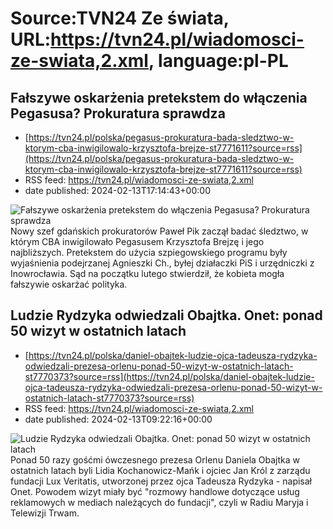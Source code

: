 # Source:TVN24 Ze świata, URL:https://tvn24.pl/wiadomosci-ze-swiata,2.xml, language:pl-PL

## Fałszywe oskarżenia pretekstem do włączenia Pegasusa? Prokuratura sprawdza
 - [https://tvn24.pl/polska/pegasus-prokuratura-bada-sledztwo-w-ktorym-cba-inwigilowalo-krzysztofa-brejze-st7771611?source=rss](https://tvn24.pl/polska/pegasus-prokuratura-bada-sledztwo-w-ktorym-cba-inwigilowalo-krzysztofa-brejze-st7771611?source=rss)
 - RSS feed: https://tvn24.pl/wiadomosci-ze-swiata,2.xml
 - date published: 2024-02-13T17:14:43+00:00

<img alt="Fałszywe oskarżenia pretekstem do włączenia Pegasusa? Prokuratura sprawdza" src="https://tvn24.pl/najnowsze/cdn-zdjecie-tzeb69-dorota-i-krzysztof-brejzowie-6796241/alternates/LANDSCAPE_1280" />
    Nowy szef gdańskich prokuratorów Paweł Pik zaczął badać śledztwo, w którym CBA inwigilowało Pegasusem Krzysztofa Brejzę i jego najbliższych. Pretekstem do użycia szpiegowskiego programu były wyjaśnienia podejrzanej Agnieszki Ch., byłej działaczki PiS i urzędniczki z Inowrocławia. Sąd na początku lutego stwierdził, że kobieta mogła fałszywie oskarżać polityka.

## Ludzie Rydzyka odwiedzali Obajtka. Onet: ponad 50 wizyt w ostatnich latach
 - [https://tvn24.pl/polska/daniel-obajtek-ludzie-ojca-tadeusza-rydzyka-odwiedzali-prezesa-orlenu-ponad-50-wizyt-w-ostatnich-latach-st7770373?source=rss](https://tvn24.pl/polska/daniel-obajtek-ludzie-ojca-tadeusza-rydzyka-odwiedzali-prezesa-orlenu-ponad-50-wizyt-w-ostatnich-latach-st7770373?source=rss)
 - RSS feed: https://tvn24.pl/wiadomosci-ze-swiata,2.xml
 - date published: 2024-02-13T09:22:16+00:00

<img alt="Ludzie Rydzyka odwiedzali Obajtka. Onet: ponad 50 wizyt w ostatnich latach" src="https://tvn24.pl/najnowsze/cdn-zdjecie-hfbphe-tadeusz-rydzyk-7770419/alternates/LANDSCAPE_1280" />
    Ponad 50 razy gośćmi ówczesnego prezesa Orlenu Daniela Obajtka w ostatnich latach byli Lidia Kochanowicz-Mańk i ojciec Jan Król z zarządu fundacji Lux Veritatis, utworzonej przez ojca Tadeusza Rydzyka - napisał Onet. Powodem wizyt miały być "rozmowy handlowe dotyczące usług reklamowych w mediach należących do fundacji", czyli w Radiu Maryja i Telewizji Trwam.

